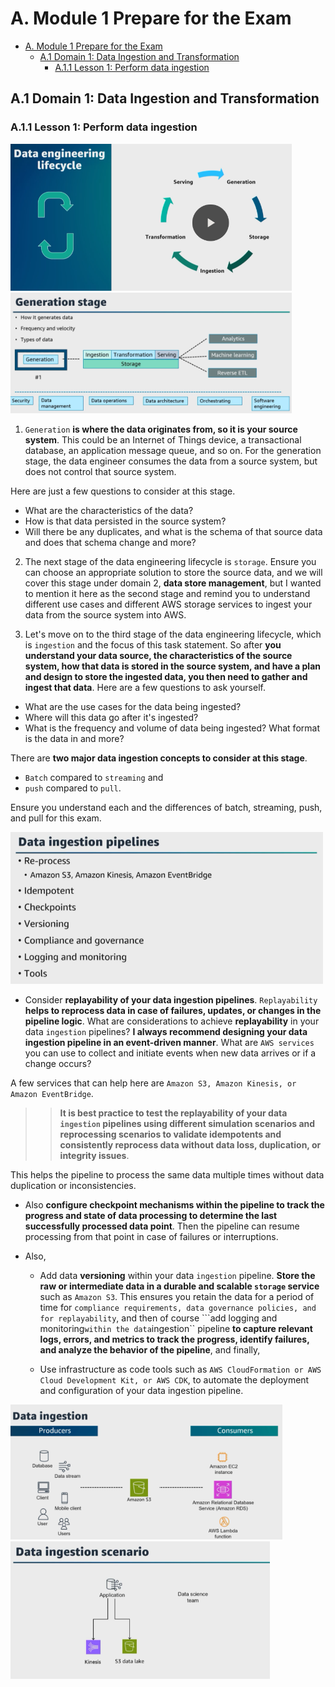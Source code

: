 # A. Module 1 Prepare for the Exam
- [A. Module 1 Prepare for the Exam](#a-module-1-prepare-for-the-exam)
  - [A.1 Domain 1: Data Ingestion and Transformation](#a1-domain-1-data-ingestion-and-transformation)
    - [A.1.1 Lesson 1: Perform data ingestion](#a11-lesson-1-perform-data-ingestion)


## A.1 Domain 1: Data Ingestion and Transformation

### A.1.1 Lesson 1: Perform data ingestion
<img src="image.png" alt="drawing" width="450"/>
<img src="image-1.png" alt="drawing" width="450"/>


1. ``Generation`` **is where the data originates from, so it is your source system**. This could be an Internet of Things device, a transactional database, an application message queue, and so on. For the generation stage, the data engineer consumes the data from a source system, but does not control that source system. 

Here are just a few questions to consider at this stage. 
* What are the characteristics of the data? 
* How is that data persisted in the source system? 
* Will there be any duplicates, and what is the schema of that source data and does that schema change and more? 


2. The next stage of the data engineering lifecycle is ``storage``. Ensure you can choose an appropriate solution to store the source data, and we will cover this stage under domain 2, **data store management**, but I wanted to mention it here as the second stage and remind you to understand different use cases and different AWS storage services to ingest your data from the source system into AWS. 

3. Let's move on to the third stage of the data engineering lifecycle, which is ``ingestion`` and the focus of this task statement. So after **you understand your data source, the characteristics of the source system, how that data is stored in the source system, and have a plan and design to store the ingested data, you then need to gather and ingest that data**. Here are a few questions to ask yourself. 
* What are the use cases for the data being ingested? 
* Where will this data go after it's ingested? 
* What is the frequency and volume of data being ingested? What format is the data in and more? 

There are **two major data ingestion concepts to consider at this stage**. 
* ``Batch`` compared to ``streaming`` and 
* ``push`` compared to ``pull``. 

Ensure you understand each and the differences of batch, streaming, push, and pull for this exam. 

<img src="image-2.png" alt="drawing" width="500"/>


* Consider **replayability of your data ingestion pipelines**. ``Replayability`` **helps to reprocess data in case of failures, updates, or changes in the pipeline logic**. What are considerations to achieve **replayability** in your data ``ingestion`` pipelines? **I always recommend designing your data ingestion pipeline in an event-driven manner**. What are ``AWS services`` you can use to collect and initiate events when new data arrives or if a change occurs? 

A few services that can help here are ``Amazon S3, Amazon Kinesis, or Amazon EventBridge``. 
>> **It is best practice to test the replayability of your data ``ingestion`` pipelines using different simulation scenarios and reprocessing scenarios to validate idempotents and consistently reprocess data without data loss, duplication, or integrity issues**.

This helps the pipeline to process the same data multiple times without data duplication or inconsistencies. 

* Also **configure checkpoint mechanisms within the pipeline to track the progress and state of data processing to determine the last successfully processed data point**. Then the pipeline can resume processing from that point in case of failures or interruptions. 

* Also, 
  * Add data **versioning** within your data ``ingestion`` pipeline. **Store the raw or intermediate data in a durable and scalable ``storage`` service** such as ``Amazon S3``. This ensures you retain the data for a period of time for ``compliance requirements, data governance policies, and for replayability``, and then of course ```add logging and monitoring`` within the data ``ingestion`` pipeline **to capture relevant logs, errors, and metrics to track the progress, identify failures, and analyze the behavior of the pipeline**, and finally, 
  
  * Use infrastructure as code tools such as ``AWS CloudFormation or AWS Cloud Development Kit, or AWS CDK``, to automate the deployment and configuration of your data ingestion pipeline. 
  

<img src="image-3.png" alt="drawing" width="435"/>
<img src="image-4.png" alt="drawing" width="415"/>
